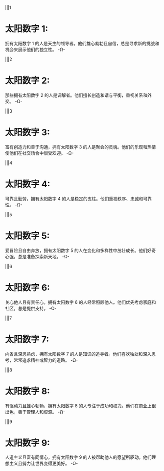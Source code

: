 |||1
# 太阳数字 1:
拥有太阳数字 1 的人是天生的领导者。他们雄心勃勃且自信，总是寻求新的挑战和机会来展示他们的独立性。
-Ω-

|||2
# 太阳数字 2:
那些拥有太阳数字 2 的人是调解者。他们擅长创造和谐与平衡，重视关系和外交。
-Ω-

|||3
# 太阳数字 3:
富有创造力和善于沟通，拥有太阳数字 3 的人是聚会的灵魂。他们的乐观和热情使他们在社交场合中很受欢迎。
-Ω-

|||4
# 太阳数字 4:
可靠且勤劳，拥有太阳数字 4 的人是稳定的支柱。他们重视秩序、忠诚和可靠性。
-Ω-

|||5
# 太阳数字 5:
爱冒险且自由奔放，拥有太阳数字 5 的人在变化和多样性中茁壮成长。他们好奇心强，总是准备探索新天地。
-Ω-

|||6
# 太阳数字 6:
关心他人且有责任心，拥有太阳数字 6 的人经常照顾他人。他们优先考虑家庭和社区，总是提供支持。
-Ω-

|||7
# 太阳数字 7:
内省且深思熟虑，拥有太阳数字 7 的人是知识的追寻者。他们喜欢独处和深入思考，常常追求精神或智力的道路。
-Ω-

|||8
# 太阳数字 8:
有驱动力且雄心勃勃，拥有太阳数字 8 的人专注于成功和权力。他们在商业上很出色，善于管理人和资源。
-Ω-

|||9
# 太阳数字 9:
人道主义且富有同情心，拥有太阳数字 9 的人被帮助他人的愿望所驱动。他们理想主义且努力让世界变得更美好。
-Ω-
